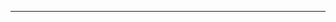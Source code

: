 <!--
CO_OP_TRANSLATOR_METADATA:
{
  "original_hash": "685f55cb07de19b52a30ce6e8b6d889e",
  "translation_date": "2025-08-28T21:03:32+00:00",
  "source_file": "03-CoreGenerativeAITechniques/README.md",
  "language_code": "sl"
}
-->


---


